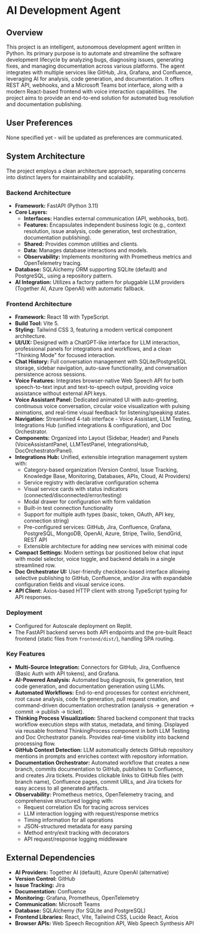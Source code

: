 # AI Development Agent

## Overview
This project is an intelligent, autonomous development agent written in Python. Its primary purpose is to automate and streamline the software development lifecycle by analyzing bugs, diagnosing issues, generating fixes, and managing documentation across various platforms. The agent integrates with multiple services like GitHub, Jira, Grafana, and Confluence, leveraging AI for analysis, code generation, and documentation. It offers REST API, webhooks, and a Microsoft Teams bot interface, along with a modern React-based frontend with voice interaction capabilities. The project aims to provide an end-to-end solution for automated bug resolution and documentation publishing.

## User Preferences
None specified yet - will be updated as preferences are communicated.

## System Architecture
The project employs a clean architecture approach, separating concerns into distinct layers for maintainability and scalability.

### Backend Architecture
-   **Framework:** FastAPI (Python 3.11)
-   **Core Layers:**
    -   **Interfaces:** Handles external communication (API, webhooks, bot).
    -   **Features:** Encapsulates independent business logic (e.g., context resolution, issue analysis, code generation, test orchestration, documentation publishing).
    -   **Shared:** Provides common utilities and clients.
    -   **Data:** Manages database interactions and models.
    -   **Observability:** Implements monitoring with Prometheus metrics and OpenTelemetry tracing.
-   **Database:** SQLAlchemy ORM supporting SQLite (default) and PostgreSQL, using a repository pattern.
-   **AI Integration:** Utilizes a factory pattern for pluggable LLM providers (Together AI, Azure OpenAI) with automatic fallback.

### Frontend Architecture
-   **Framework:** React 18 with TypeScript.
-   **Build Tool:** Vite 5.
-   **Styling:** Tailwind CSS 3, featuring a modern vertical component architecture.
-   **UI/UX:** Designed with a ChatGPT-like interface for LLM interaction, professional panels for integrations and workflows, and a clean "Thinking Mode" for focused interaction.
-   **Chat History:** Full conversation management with SQLite/PostgreSQL storage, sidebar navigation, auto-save functionality, and conversation persistence across sessions.
-   **Voice Features:** Integrates browser-native Web Speech API for both speech-to-text input and text-to-speech output, providing voice assistance without external API keys.
-   **Voice Assistant Panel:** Dedicated animated UI with auto-greeting, continuous voice conversation, circular voice visualization with pulsing animations, and real-time visual feedback for listening/speaking states.
-   **Navigation:** Streamlined 4-tab interface - Voice Assistant, LLM Testing, Integrations Hub (unified integrations & configuration), and Doc Orchestrator.
-   **Components:** Organized into Layout (Sidebar, Header) and Panels (VoiceAssistantPanel, LLMTestPanel, IntegrationsHub, DocOrchestratorPanel).
-   **Integrations Hub:** Unified, extensible integration management system with:
    -   Category-based organization (Version Control, Issue Tracking, Knowledge Base, Monitoring, Databases, APIs, Cloud, AI Providers)
    -   Service registry with declarative configuration schema
    -   Visual service cards with status indicators (connected/disconnected/error/testing)
    -   Modal drawer for configuration with form validation
    -   Built-in test connection functionality
    -   Support for multiple auth types (basic, token, OAuth, API key, connection string)
    -   Pre-configured services: GitHub, Jira, Confluence, Grafana, PostgreSQL, MongoDB, OpenAI, Azure, Stripe, Twilio, SendGrid, REST API
    -   Extensible architecture for adding new services with minimal code
-   **Compact Settings:** Modern settings bar positioned below chat input with model selector, voice toggle, and backend details in a single streamlined row.
-   **Doc Orchestrator UI:** User-friendly checkbox-based interface allowing selective publishing to GitHub, Confluence, and/or Jira with expandable configuration fields and visual service icons.
-   **API Client:** Axios-based HTTP client with strong TypeScript typing for API responses.

### Deployment
-   Configured for Autoscale deployment on Replit.
-   The FastAPI backend serves both API endpoints and the pre-built React frontend (static files from `frontend/dist/`), handling SPA routing.

### Key Features
-   **Multi-Source Integration:** Connectors for GitHub, Jira, Confluence (Basic Auth with API tokens), and Grafana.
-   **AI-Powered Analysis:** Automated bug diagnosis, fix generation, test code generation, and documentation generation using LLMs.
-   **Automated Workflows:** End-to-end processes for context enrichment, root cause analysis, code fix generation, pull request creation, and command-driven documentation orchestration (analysis → generation → commit → publish → ticket).
-   **Thinking Process Visualization:** Shared backend component that tracks workflow execution steps with status, metadata, and timing. Displayed via reusable frontend ThinkingProcess component in both LLM Testing and Doc Orchestrator panels. Provides real-time visibility into backend processing flow.
-   **GitHub Context Detection:** LLM automatically detects GitHub repository mentions in prompts and enriches context with repository information.
-   **Documentation Orchestrator:** Automated workflow that creates a new branch, commits documentation to GitHub, publishes to Confluence, and creates Jira tickets. Provides clickable links to GitHub files (with branch name), Confluence pages, commit URLs, and Jira tickets for easy access to all generated artifacts.
-   **Observability:** Prometheus metrics, OpenTelemetry tracing, and comprehensive structured logging with:
    -   Request correlation IDs for tracing across services
    -   LLM interaction logging with request/response metrics
    -   Timing information for all operations
    -   JSON-structured metadata for easy parsing
    -   Method entry/exit tracking with decorators
    -   API request/response logging middleware

## External Dependencies
-   **AI Providers:** Together AI (default), Azure OpenAI (alternative)
-   **Version Control:** GitHub
-   **Issue Tracking:** Jira
-   **Documentation:** Confluence
-   **Monitoring:** Grafana, Prometheus, OpenTelemetry
-   **Communication:** Microsoft Teams
-   **Database:** SQLAlchemy (for SQLite and PostgreSQL)
-   **Frontend Libraries:** React, Vite, Tailwind CSS, Lucide React, Axios
-   **Browser APIs:** Web Speech Recognition API, Web Speech Synthesis API